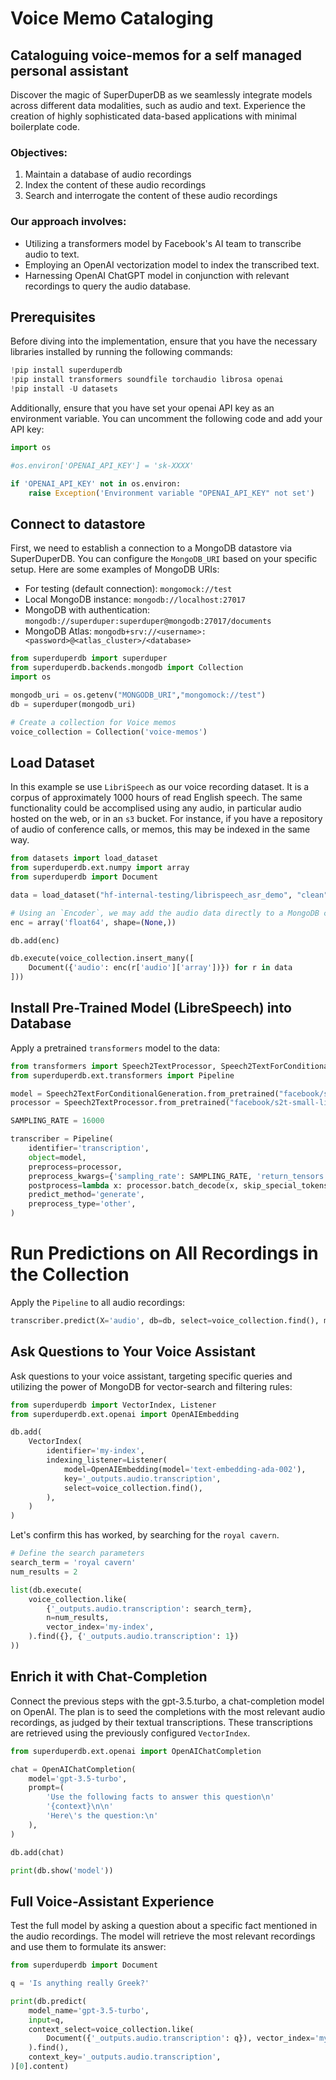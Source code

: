 # Voice Memo Cataloging

## Cataloguing voice-memos for a self managed personal assistant

Discover the magic of SuperDuperDB as we seamlessly integrate models across different data modalities, such as audio and text. Experience the creation of highly sophisticated data-based applications with minimal boilerplate code.

### Objectives:

1. Maintain a database of audio recordings
2. Index the content of these audio recordings
3. Search and interrogate the content of these audio recordings

### Our approach involves:

* Utilizing a transformers model by Facebook's AI team to transcribe audio to text.
* Employing an OpenAI vectorization model to index the transcribed text.
* Harnessing OpenAI ChatGPT model in conjunction with relevant recordings to query the audio database.

## Prerequisites

Before diving into the implementation, ensure that you have the necessary libraries installed by running the following commands:


```python
!pip install superduperdb
!pip install transformers soundfile torchaudio librosa openai
!pip install -U datasets
```

Additionally, ensure that you have set your openai API key as an environment variable. You can uncomment the following code and add your API key:


```python
import os

#os.environ['OPENAI_API_KEY'] = 'sk-XXXX'

if 'OPENAI_API_KEY' not in os.environ:
    raise Exception('Environment variable "OPENAI_API_KEY" not set')
```

## Connect to datastore 

First, we need to establish a connection to a MongoDB datastore via SuperDuperDB. You can configure the `MongoDB_URI` based on your specific setup. 
Here are some examples of MongoDB URIs:

* For testing (default connection): `mongomock://test`
* Local MongoDB instance: `mongodb://localhost:27017`
* MongoDB with authentication: `mongodb://superduper:superduper@mongodb:27017/documents`
* MongoDB Atlas: `mongodb+srv://<username>:<password>@<atlas_cluster>/<database>`


```python
from superduperdb import superduper
from superduperdb.backends.mongodb import Collection
import os

mongodb_uri = os.getenv("MONGODB_URI","mongomock://test")
db = superduper(mongodb_uri)

# Create a collection for Voice memos
voice_collection = Collection('voice-memos')
```


## Load Dataset

In this example se use `LibriSpeech` as our voice recording dataset. It is a corpus of approximately 1000 hours of read English speech. The same functionality could be accomplised using any audio, in particular audio hosted on the web, or in an `s3` bucket. For instance, if you have a repository of audio of conference calls, or memos, this may be indexed in the same way. 


```python
from datasets import load_dataset
from superduperdb.ext.numpy import array
from superduperdb import Document

data = load_dataset("hf-internal-testing/librispeech_asr_demo", "clean", split="validation")

# Using an `Encoder`, we may add the audio data directly to a MongoDB collection:
enc = array('float64', shape=(None,))

db.add(enc)

db.execute(voice_collection.insert_many([
    Document({'audio': enc(r['audio']['array'])}) for r in data
]))
```

## Install Pre-Trained Model (LibreSpeech) into Database

Apply a pretrained `transformers` model to the data: 


```python
from transformers import Speech2TextProcessor, Speech2TextForConditionalGeneration
from superduperdb.ext.transformers import Pipeline

model = Speech2TextForConditionalGeneration.from_pretrained("facebook/s2t-small-librispeech-asr")
processor = Speech2TextProcessor.from_pretrained("facebook/s2t-small-librispeech-asr")

SAMPLING_RATE = 16000

transcriber = Pipeline(
    identifier='transcription',
    object=model,
    preprocess=processor,
    preprocess_kwargs={'sampling_rate': SAMPLING_RATE, 'return_tensors': 'pt', 'padding': True},
    postprocess=lambda x: processor.batch_decode(x, skip_special_tokens=True),
    predict_method='generate',
    preprocess_type='other',
)
```

# Run Predictions on All Recordings in the Collection
Apply the `Pipeline` to all audio recordings:


```python
transcriber.predict(X='audio', db=db, select=voice_collection.find(), max_chunk_size=10)
```

## Ask Questions to Your Voice Assistant

Ask questions to your voice assistant, targeting specific queries and utilizing the power of MongoDB for vector-search and filtering rules:


```python
from superduperdb import VectorIndex, Listener
from superduperdb.ext.openai import OpenAIEmbedding

db.add(
    VectorIndex(
        identifier='my-index',
        indexing_listener=Listener(
            model=OpenAIEmbedding(model='text-embedding-ada-002'),
            key='_outputs.audio.transcription',
            select=voice_collection.find(),
        ),
    )
)
```

Let's confirm this has worked, by searching for the `royal cavern`.


```python
# Define the search parameters
search_term = 'royal cavern'
num_results = 2

list(db.execute(
    voice_collection.like(
        {'_outputs.audio.transcription': search_term},
        n=num_results,
        vector_index='my-index',
    ).find({}, {'_outputs.audio.transcription': 1})
))
```

## Enrich it with Chat-Completion 

Connect the previous steps with the gpt-3.5.turbo, a chat-completion model on OpenAI. The plan is to seed the completions with the most relevant audio recordings, as judged by their textual transcriptions. These transcriptions are retrieved using the previously configured `VectorIndex`. 


```python
from superduperdb.ext.openai import OpenAIChatCompletion

chat = OpenAIChatCompletion(
    model='gpt-3.5-turbo',
    prompt=(
        'Use the following facts to answer this question\n'
        '{context}\n\n'
        'Here\'s the question:\n'
    ),
)

db.add(chat)

print(db.show('model'))
```

## Full Voice-Assistant Experience

Test the full model by asking a question about a specific fact mentioned in the audio recordings. The model will retrieve the most relevant recordings and use them to formulate its answer:



```python
from superduperdb import Document

q = 'Is anything really Greek?'

print(db.predict(
    model_name='gpt-3.5-turbo',
    input=q,
    context_select=voice_collection.like(
        Document({'_outputs.audio.transcription': q}), vector_index='my-index'
    ).find(),
    context_key='_outputs.audio.transcription',
)[0].content)
```
